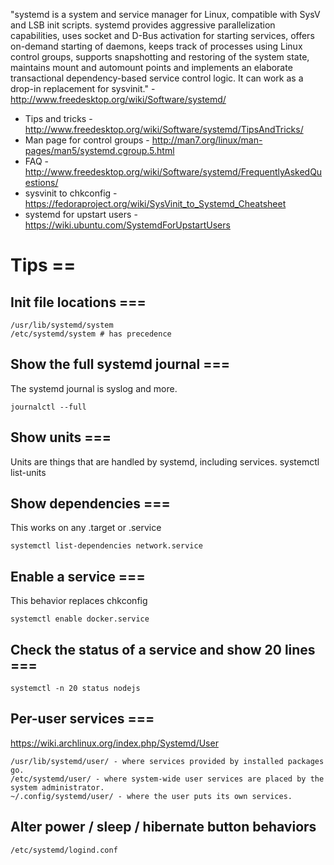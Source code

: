 "systemd is a system and service manager for Linux, compatible with SysV and LSB init scripts. systemd provides aggressive parallelization capabilities, uses socket and D-Bus activation for starting services, offers on-demand starting of daemons, keeps track of processes using Linux control groups, supports snapshotting and restoring of the system state, maintains mount and automount points and implements an elaborate transactional dependency-based service control logic. It can work as a drop-in replacement for sysvinit." - http://www.freedesktop.org/wiki/Software/systemd/

* Tips and tricks - http://www.freedesktop.org/wiki/Software/systemd/TipsAndTricks/
* Man page for control groups - http://man7.org/linux/man-pages/man5/systemd.cgroup.5.html
* FAQ - http://www.freedesktop.org/wiki/Software/systemd/FrequentlyAskedQuestions/
* sysvinit to chkconfig - https://fedoraproject.org/wiki/SysVinit_to_Systemd_Cheatsheet
* systemd for upstart users - https://wiki.ubuntu.com/SystemdForUpstartUsers

# Tips ==
## Init file locations ===

    /usr/lib/systemd/system
    /etc/systemd/system # has precedence

## Show the full systemd journal ===
The systemd journal is syslog and more.

    journalctl --full

## Show units ===
Units are things that are handled by systemd, including services.
    systemctl list-units

## Show dependencies ===
This works on any .target or .service

    systemctl list-dependencies network.service

## Enable a service ===
This behavior replaces chkconfig

    systemctl enable docker.service

## Check the status of a service and show 20 lines ===

    systemctl -n 20 status nodejs

## Per-user services ===
https://wiki.archlinux.org/index.php/Systemd/User

    /usr/lib/systemd/user/ - where services provided by installed packages go.
    /etc/systemd/user/ - where system-wide user services are placed by the system administrator.
    ~/.config/systemd/user/ - where the user puts its own services.

## Alter power / sleep / hibernate button behaviors

    /etc/systemd/logind.conf
